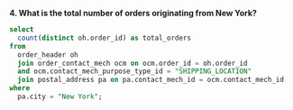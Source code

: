 **4. What is the total number of orders originating from New York?**

```sql
select 
  count(distinct oh.order_id) as total_orders 
from 
  order_header oh 
  join order_contact_mech ocm on ocm.order_id = oh.order_id 
  and ocm.contact_mech_purpose_type_id = "SHIPPING_LOCATION" 
  join postal_address pa on pa.contact_mech_id = ocm.contact_mech_id 
where 
  pa.city = "New York";

```
